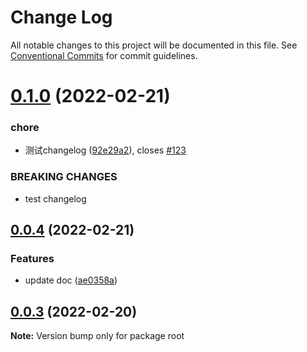 # Change Log

All notable changes to this project will be documented in this file.
See [Conventional Commits](https://conventionalcommits.org) for commit guidelines.

# [0.1.0](https://github.com/astonishqft/lerna-demo/compare/v0.0.4...v0.1.0) (2022-02-21)


### chore

* 测试changelog ([92e29a2](https://github.com/astonishqft/lerna-demo/commit/92e29a2c33f3d12542ddcfedc2405f887cc12560)), closes [#123](https://github.com/astonishqft/lerna-demo/issues/123)


### BREAKING CHANGES

* test changelog





## [0.0.4](https://github.com/astonishqft/lerna-demo/compare/v0.0.3...v0.0.4) (2022-02-21)


### Features

* update doc ([ae0358a](https://github.com/astonishqft/lerna-demo/commit/ae0358a386e61fca3a2a43076f42ea6dae7a17c7))





## [0.0.3](https://github.com/astonishqft/lerna-demo/compare/v0.0.2...v0.0.3) (2022-02-20)

**Note:** Version bump only for package root
